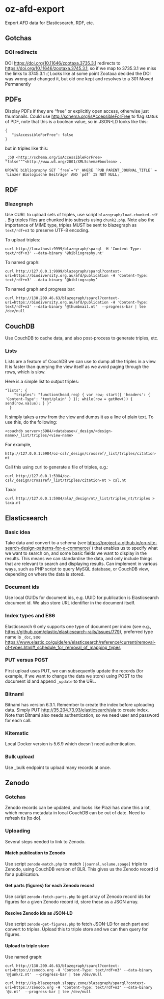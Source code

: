# oz-afd-export
Export AFD data for Elasticsearch, RDF, etc.

## Gotchas

### DOI redirects

DOI https://doi.org/10.11646/zootaxa.3735.3.1 redirects to https://doi.org/10.11646/zootaxa.3745.3.1, so if we map to 3735.3.1 we miss the links to 3745.3.1 :( Looks like at some point Zootaxa decided the DOI was wrong and changed it, but old one kept and resolves to a 301 Moved Permanently

## PDFs

Display PDFs if they are “free” or explicitly open access, otherwise just thumbnails. Could use http://schema.org/isAccessibleForFree to flag status of PDF, note that this is a boolean value, so in JSON-LD looks like this:

```
{
   "isAccessibleForFree": false
}
```

but in triples like this:

```
_:b0 <http://schema.org/isAccessibleForFree> "false"^^<http://www.w3.org/2001/XMLSchema#boolean> .
```

```
UPDATE bibliography SET `free`='Y' WHERE `PUB_PARENT_JOURNAL_TITLE` = 'Linzer Biologische Beiträge' AND `pdf` IS NOT NULL;
```



## RDF

### Blazegraph

Use CURL to upload sets of triples, use script ```blazegraph/load-chunked-rdf``` . Big triples files are chunked into subsets using ```chunk2.php```. Note also the importance of MIME type, triples MUST be sent to blazegraph as ```text/rdf+n3``` to preserve UTF-8 encoding.

To upload triples:

```
curl http://localhost:9999/blazegraph/sparql -H 'Content-Type: text/rdf+n3' --data-binary '@bibliography.nt'
```

To named graph:
```
curl http://127.0.0.1:9999/blazegraph/sparql?context-uri=https://biodiversity.org.au/afd/publication -H 'Content-Type: text/rdf+n3' --data-binary ‘@bibliography’
```

To named graph and progress bar:
```
curl http://130.209.46.63/blazegraph/sparql?context-uri=https://biodiversity.org.au/afd/publication -H 'Content-Type: text/rdf+n3' --data-binary '@thumbnail.nt'  --progress-bar | tee /dev/null
```

## CouchDB

Use CouchDB to cache data, and also post-process to generate triples, etc.

### Lists

Lists are a feature of CouchDB we can use to dump all the triples in a view. It is faster than querying the view itself as we avoid paging through the rows, which is slow.

Here is a simple list to output triples:
```
"lists": {
    "triples": "function(head,req) { var row; start({ 'headers': { 'Content-Type': 'text/plain' } }); while(row = getRow()) { send(row.value); } }"
  }
```

It simply takes a row from the view and dumps it as a line of plain text. To use this, do the following:

```
<couchdb server>:5984/<database>/_design/<design-name>/_list/triples/<view-name>
```

For example, 

```
http://127.0.0.1:5984/oz-csl/_design/crossref/_list/triples/citation-nt
```

Call this using curl to generate a file of triples, e.g.:

```
curl http://127.0.0.1:5984/oz-csl/_design/crossref/_list/triples/citation-nt > csl.nt
```

Taxa: 

```
curl http://127.0.0.1:5984/ala/_design/nt/_list/triples_nt/triples > taxa.nt
```



## Elasticsearch

### Basic idea

Take data and convert to a schema (see https://project-a.github.io/on-site-search-design-patterns-for-e-commerce/ ) that enables us to specify what we want to search on, and some basic fields we want to display in the results. This means we can standardise the data, and only include things that are relevant to search and displaying results. Can implement in various ways, such as PHP script to query MySQL database, or CouchDB view, depending on where the data is stored.

### Document ids

Use local GUIDs for document ids, e.g. UUID for publication is Elasticsearch document id. We also store URL identifier in the document itself.

### Index types and ES6

Elasticsearch 6 only supports one type of document per index (see e.g., https://github.com/elastic/elasticsearch-rails/issues/779), preferred type name is ```_doc```, see https://www.elastic.co/guide/en/elasticsearch/reference/current/removal-of-types.html#_schedule_for_removal_of_mapping_types

### PUT versus POST

First upload uses PUT, we can subsequently update the records (for example, if we want to change the data we store) using POST to the document id and append ```_update``` to the URL.

### Bitnami

Bitnami has version 6.3.1. Remember to create the index before uploading data. Simply PUT http://35.204.73.93/elasticsearch/ala to create index. Note that Bitnami also needs authentication, so we need user and password for each call.

### Kitematic

Local Docker version is 5.6.9 which doesn’t need authentication.

### Bulk upload

Use _bulk endpoint to upload many records at once.


## Zenodo

### Gotchas

Zenodo records can be updated, and looks like Plazi has done this a lot, which means metadata in local CouchDB can be out of date. Need to refresh tis [to do].

### Uploading

Several steps needed to link to Zenodo.

#### Match publication to Zenodo

Use script ```zenodo-match.php``` to match ```[journal,volume,spage]``` triple to Zenodo, using CouchDB version of BLR. This gives us the Zenodo record id for a publication.

#### Get parts (figures) for each Zenodo record

Use script ```zenodo-fetch-parts.php``` to get array of Zenodo record ids for figures for a given Zenodo record id, store these as a JSON array.

#### Resolve Zenodo ids as JSON-LD

Use script ```zenodo-get-figures.php``` to fetch JSON-LD for each part and convert to triples. Upload this to triple store and we can then query for figures.

#### Upload to triple store

Use named graph:

```
curl http://130.209.46.63/blazegraph/sparql?context-uri=https://zenodo.org -H 'Content-Type: text/rdf+n3' --data-binary '@junk/z.nt'  --progress-bar | tee /dev/null
```

```
curl http://kg-blazegraph.sloppy.zone/blazegraph/sparql?context-uri=https://zenodo.org -H 'Content-Type: text/rdf+n3' --data-binary '@z.nt'  --progress-bar | tee /dev/null
```




